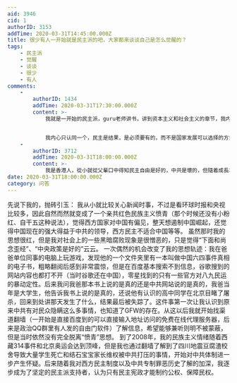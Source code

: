 ```yaml
---
aid: 3946
cid: 1
authorID: 3153
addTime: 2020-03-31T14:45:00.000Z
title: 很少有人一开始就是民主派的吧，大家都来谈谈自己是怎么觉醒的？
tags:
    - 民主派
    - 觉醒
    - 谈谈
    - 很少
    - 有人
comments:
    -
        authorID: 1434
        addTime: 2020-03-31T17:30:00.000Z
        content: >-
            我就是一开始的民主派，guru老师讲书，讲到资本主义和社会主义的章节，我内心只认同资本主义。讲到李光耀马哈迪两位星马领导人的亚洲价值观，我拒绝。虽然当然我还小，但是我知道，我认同民主，认同英国的公投，并且羡慕隔壁印尼的民主，我喜欢民主，我喜欢全民公投，我不喜欢政府拥有很大权力，我觉得立法的方向就是不断限制政府的权力。


            我内心只认同一个，民主是结果，是必须要有的，而不是国家发展可以选择的方式，没得选。印尼的总统也说过，现在民主的发达国际开始增长停滞，而独裁不民主的中国开始崛起，给人一种假象，民主的国家难以发展，印尼要走的路就是用民主的方式发展。有人建议修改总统任期，有人建议由人民协商会议选总统，都被拒绝。这位总统喜欢直接民主，并且是直接民主诞生的。如果新加坡民主化，我最大的期待就是新加坡右翼和极右翼执政。
    -
        authorID: 3712
        addTime: 2020-03-31T18:00:00.000Z
        content: >-
            我是香港人，從小就從父輩口中得知民主自由是好的，中共是壞的，但隨着成長才有所體會。「爭取民主自由」很多時候是流於政治口號，我會想我們要有民主自由的原因是什麼？我大概得到了一個答案，民主自由是為了維護公義，令社會較少出現不公義的事，而中共令不公義成為常態，抹殺公義。
date: 2020-03-31T18:00:00.000Z
category: 问答
---
```


先说下我的，抛砖引玉： 我从小就比较关心新闻时事，不过是看环球时报和央视比较多，因此自然而然就变成了一个亲共红色民族主义愤青（那个时候还没有小粉红、自干五这种说法），觉得西方国家对中国有偏见，整天想遏制中国崛起，还觉得中国现在的强大得益于中共的领导，西方民主不适合中国等等。 虽然那时我的思想很红，但是我对社会上的一些黑暗腐败现象是很憎恶的，只是觉得“下面和尚念歪经”、“中央政策是好的”云云。 一次偶然的机会改变了我的思想轨迹：我在爸爸单位同事的电脑上玩游戏，发现他的一个文件夹里有一本叫做中国六四事件真相的电子书，粗略翻阅后感到非常震惊，但是在百度基本搜索不到信息，谷歌搜到的网站内容也都打不开（当时谷歌还在中国），零星找到的只有一些官方对八九民运的暴动定性。后来我问我爸那本书上说的是真的还是中共网站说的是真的，我爸当年是大学生，他告诉我书上说的是真的，还说他有认识的高中同学在北京目睹了屠杀，回来到处讲那天发生了什么，结果最后被失踪了。这件事第一次让我认识到原来中共有对民众隐瞒这么多事情，也知道了GFW的存在。从这以后我就开始找渠道翻墙（一开始是直接百度到的可以直接输入地址访问的免费在线代理服务器，后来是政治QQ群里有人发的自由门软件）了解信息，希望能够兼听则明不被蒙蔽，但是当时依然没有完全脱离“愤青”思想。 到了2008年，我的民族主义情绪随着西藏314事件和北京奥运会达到顶峰，但是我也通过翻墙了解到了四川地震豆腐渣校舍导致大量学生死亡和结石宝宝家长维权被中共打压的事情，开始对中共体制进一步产生怀疑。后来随着我对西方民主制度以及中共专制罪恶历史了解的加深，我逐步成为了坚定的民主派支持者，认为只有民主宪政才能制约公权、保障民权。
